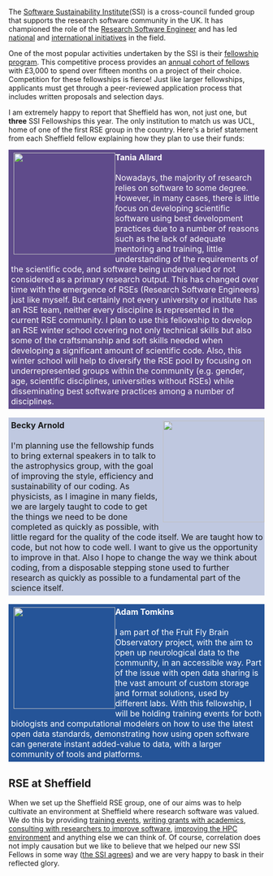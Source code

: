 <!--
.. title: SSI Fellowship success for Sheffield
.. author: Mike Croucher
.. slug: SSI-2018
.. date: 2018-02-10 17:47:32 UTC
.. tags:
.. category:
.. link:
.. description:
.. type: text
-->

The [Software Sustainability Institute](https://www.software.ac.uk/)(SSI) is a cross-council funded group that supports the research software community in the UK. It has championed the role of the [Research Software Engineer](http://rse.ac.uk/) and has led [national](https://www.software.ac.uk/index.php/blog/2017-04-10-state-nation-report-research-software-engineers-released) and [international initiatives](http://rse.ac.uk/rse-international-leaders-meeting/) in the field.

One of the most popular activities undertaken by the SSI is their [fellowship program](https://www.software.ac.uk/fellowship-programme). This competitive process provides an [annual cohort of fellows](https://www.software.ac.uk/fellows) with £3,000 to spend over fifteen months on a project of their choice.
Competition for these fellowships is fierce! Just like larger fellowships, applicants must get through a peer-reviewed application process that includes written proposals and selection days.

I am extremely happy to report that Sheffield has won, not just one, but **three** SSI Fellowships this year. The only institution to match us was UCL, home of one of the first RSE group in the country.  Here's a brief statement from each Sheffield fellow explaining how they plan to use their funds:

<div style="background:#5F4B8B; display: inline-block; font-size:16px; padding: 1%;">

  <div style="float:left; margin-left: 1%; padding: 0.25% 0;">
    <img src="https://software.ac.uk/sites/default/files/inline-images/Tania-Allard.jpg"
    width="200px">
  </div>

  <font color="white">
  <strong> Tania Allard </strong>
  <br> <br>
  Nowadays, the majority of research relies on software to some degree. However, in many cases, there is little focus on developing scientific software using best development practices due to a number of reasons such as the lack of adequate mentoring and training, little understanding of the requirements of the scientific code, and software being undervalued or not considered as a primary research output. This has changed over time with the emergence of RSEs (Research Software Engineers) just like myself.  But certainly not every university or institute has an RSE team, neither every discipline is represented in the current RSE community. I plan to use this fellowship to develop an RSE winter school covering not only technical skills but also some of the craftsmanship and soft skills needed when developing a significant amount of scientific code. Also, this winter school will help to diversify the RSE pool by focusing on underrepresented groups within the community (e.g. gender, age, scientific disciplines, universities without RSEs) while disseminating
  best software practices among a number of disciplines.
  </font>
  </div>
</div>

<br>
<br>

<div style="background:#BFC8E0; display: inline-block; font-size:16px; padding: 1% 0;
padding-left: 1%;">

  <div style="float:right; margin-left:1%; padding: 0.25% 0; padding-bottom: 0.1%!important;">
    <img src="https://software.ac.uk/sites/default/files/inline-images/Becky-Arnold.jpg"
    width="200px">
  </div>
  <strong> Becky Arnold </strong>
  <br> <br>
  I'm planning use the fellowship funds to bring external speakers in to talk to the astrophysics group, with the goal of improving the style, efficiency and sustainability of our coding. As physicists, as I imagine in many fields, we are largely taught to code to get the things we need to be done completed as quickly as possible, with little regard for the quality of the code itself. We are taught how to code, but not how to code well. I want to give us the opportunity to improve in that. Also I hope to change the way we think about coding, from a disposable stepping stone used to further research as quickly as possible to a fundamental part of the science itself.

  </div>
</div>

<br>
<br>

<div style="background:#255498; display: inline-block; font-size:16px; padding: 1%;">

  <div style="float:left; margin-left:1%; padding: 0.25% 0;">
    <img src="https://software.ac.uk/sites/default/files/inline-images/Adam-Tomkins.png"
    width="200px">
  </div>

  <font color="white">
  <strong>Adam Tomkins</strong>
  <br><br>
  I am part of the Fruit Fly Brain Observatory project, with the aim to open up neurological data to the community, in an accessible way. Part of the issue with open data sharing is the vast amount of custom storage and format solutions, used by different labs. With this fellowship, I will be holding training events for both biologists and computational modelers on how to use the latest open data standards, demonstrating how using open software can generate instant added-value to data, with a larger community of tools and platforms.
  </font>   

  </div>
</div>

<br>

## RSE at Sheffield

When we set up the Sheffield RSE group, one of our aims was to help cultivate an environment at Sheffield where research software was valued. We do this by providing [training events](http://rse.shef.ac.uk/training/), [writing grants with academics](http://rse.shef.ac.uk/blog/linuistics_grant_2016/), [consulting with researchers to improve software](http://rse.shef.ac.uk/testimonials/), [improving the HPC environment](http://rse.shef.ac.uk/blog/intel-R-iceberg/) and anything else we can think of.  Of course, correlation does not imply causation but we like to believe that we helped our new SSI Fellows in some way ([the SSI agrees](https://www.software.ac.uk/blog/2017-12-08-welcome-software-sustainability-institute-fellows-2018)) and we are very happy to bask in their reflected glory.
